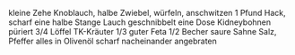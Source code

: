 


kleine Zehe Knoblauch, halbe Zwiebel, würfeln, anschwitzen
1 Pfund Hack, scharf
eine halbe Stange Lauch geschnibbelt
eine Dose Kidneybohnen püriert
3/4 Löffel TK-Kräuter
1/3 guter Feta
1/2 Becher saure Sahne
Salz, Pfeffer
alles in Olivenöl scharf nacheinander angebraten
